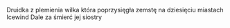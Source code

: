 Druidka z plemienia wilka która poprzysięgła zemstę na dziesięciu miastach Icewind Dale za śmierć jej siostry